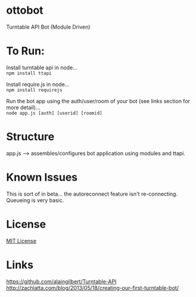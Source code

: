 ottobot
=======

Turntable API Bot (Module Driven)

To Run:
=======
Install turntable api in node...  
``npm install ttapi``

Install require.js in node...  
``npm install requirejs``

Run the bot app using the auth/user/room of your bot (see links section for more detail)...  
``node app.js [auth] [userid] [roomid]``

Structure
=========
app.js --> assembles/configures bot application using modules and ttapi.

Known Issues
============
This is sort of in beta... the autoreconnect feature isn't re-connecting.  
Queueing is very basic.

License
=======
[MIT License](https://github.com/mkelandis/ottobot/blob/master/LICENSE-MIT) 

Links
=====
https://github.com/alaingilbert/Turntable-API  
http://zachlatta.com/blog/2013/05/18/creating-our-first-turntable-bot/  

